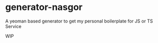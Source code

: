 # generator-nasgor
A yeoman based generator to get my personal boilerplate for JS or TS Service

WIP
